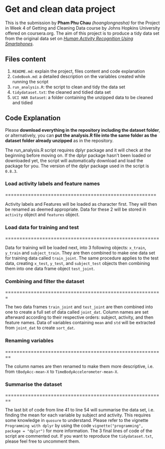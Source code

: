 # Get and clean data project
This is the submission by **Pham Phu Chau** _(hoanglongnasha)_ for the Project in Week 4 of Getting and Cleaning Data course by Johns Hopkins University offered on coursera.org. The aim of this project is to produce a tidy data set from the original data set on [_Human Activity Recognition Using Smartphones_](http://archive.ics.uci.edu/ml/datasets/Human+Activity+Recognition+Using+Smartphones).

## **Files content**
1. `README.md`: explain the project, files content and code explanation
2. `CodeBook.md`: a detailed description on the variables created while running the script
3. `run_analysis.R`: the script to clean and tidy the data set
4. `tidydataset.txt`: the cleaned and tidied data set 
5. `UCI HAR Dataset`: a folder containing the unzipped data to be cleaned and tidied

## **Code Explanation**
Please **download everything in the repository including the dataset folder**, or alternatively, you can **put the analysis.R file into the same folder as the dataset folder already unzipped** as in the repository.

The run_analysis.R script requires dplyr package and it will check at the beginning before moving on. If the dplyr package hasn't been loaded or downloaded yet, the script will automatically download and load the package for you. The version of the dplyr package used in the script is `0.8.3`.

### **Load activity labels and feature names**
=====================================================

Activity labels and Features will be loaded as character first. They will then be renamed as deemed appropriate. Data for these 2 will be stored in `activity` object and `features` object.


### **Load data for training and test**
======================================================

Data for training will be loaded next, into 3 following objects: `x_train`, `y_train` and `subject_train`. They are then combined to make one data set for training data called `train_joint`. The same procedure applies to the test data, creating `x_test`, `y_test`, and `subject_test` objects then combining them into one data frame object `test_joint`.


### **Combining and filter the dataset**
=======================================================

The two data frames `train_joint` and `test_joint` are then combined into one to create a full set of data called `joint_dat`. Column names are set afterward according to their respective orders: subject, activity, and then feature names. Data of variables containing `mean` and `std` will be extracted from `joint_dat` to create `sort_dat`. 

### **Renaming variables**
========================================================

The column names are then renamed to make them more descriptive, i.e. from `tBodyAcc-mean-X` to `TimeBodyAccelerometer-mean-X`.

### **Summarise the dataset**
========================================================

The last bit of code from line 41 to line 54 will summarise the data set, i.e. finding the mean for each variable by subject and activity. This requires some knowledge in `quosure` to understand. Please refer to the vignette `Programming with dplyr` by using the code `vignette("programming", package = "dplyr")` for more information.
The 3 final lines of code of the script are commented out. If you want to reproduce the `tidydataset.txt`, please feel free to uncomment them.

